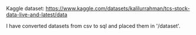 Kaggle dataset: https://www.kaggle.com/datasets/kalilurrahman/tcs-stock-data-live-and-latest/data

I have converted datasets from csv to sql and placed them in '/dataset'.